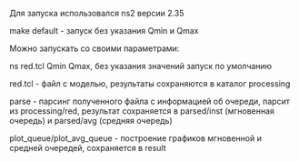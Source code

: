 Для запуска использовался ns2 версии 2.35

make default - запуск без указания Qmin и Qmax

Можно запускать со своими параметрами:

ns red.tcl Qmin Qmax, без указания значений запуск по умолчанию

red.tcl - файл с моделью, результаты сохраняются в каталог processing

parse - парсинг полученного файла с информацией об очереди, парсит из processing/red, результат сохраняется в parsed/inst (мгновенная очередь) и parsed/avg (средняя очередь)

plot_queue/plot_avg_queue - построение графиков мгновенной и средней очередей, сохраняется в result
